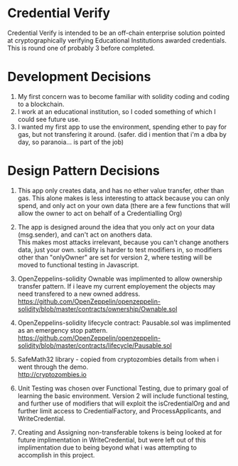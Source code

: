 # Credential Verify

Credential Verify is intended to be an off-chain enterprise solution pointed at cryptographically verifying Educational Institutions awarded credentials.  This is round one of probably 3 before completed.

# Development Decisions

1. My first concern was to become familiar with solidity coding and coding to a blockchain.
2. I work at an educational institution, so I coded something of which I could see future use.
3. I wanted my first app to use the environment, spending ether to pay for gas, but not transfering it around. 
    (safer.  did i mention that i'm a dba by day, so paranoia... is part of the job)

# Design Pattern Decisions

1. This app only creates data, and has no ether value transfer, other than gas.  This alone makes is less interesting to attack because you can only spend, and only act on your own data (there are a few functions that will allow the owner to act on behalf of a Credentialling Org)

2. The app is designed around the idea that you only act on your data (msg.sender), and can't act on anothers data.  
This makes most attacks irrelevant, because you can't change anothers data, just your own.  solidity is harder to test
modifiers in, so modifiers other than "onlyOwner" are set for version 2, where testing will be moved to functional testing in Javascript.  

3. OpenZeppelins-solidity Ownable was implimented to allow ownership transfer pattern. If i leave my current employement the objects may need transfered to a new owned address.  
https://github.com/OpenZeppelin/openzeppelin-solidity/blob/master/contracts/ownership/Ownable.sol

4. OpenZeppelins-solidity lifecycle contract: Pausable.sol was implimented as an emergency stop pattern.  
https://github.com/OpenZeppelin/openzeppelin-solidity/blob/master/contracts/lifecycle/Pausable.sol  

5. SafeMath32 library - copied from cryptozombies details from when i went through the demo.  
http://cryptozombies.io  

6. Unit Testing was chosen over Functional Testing, due to primary goal of learning the basic environment.  Version 2 will include functional testing, and further use of modifiers that will exploit the isCredentialOrg and and further limit access to CredentialFactory, and ProcessApplicants, and WriteCredential.

7. Creating and Assigning non-transferable tokens is being looked at for future implimentation in WriteCredential, but were left out of this implimentation due to being beyond what i was attempting to accomplish in this project.